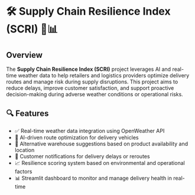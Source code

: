 # 🛠️ Supply Chain Resilience Index (SCRI) 🚚📊

## Overview
The **Supply Chain Resilience Index (SCRI)** project leverages AI and real-time weather data to help retailers and logistics providers optimize delivery routes and manage risk during supply disruptions. This project aims to reduce delays, improve customer satisfaction, and support proactive decision-making during adverse weather conditions or operational risks.

## 🔍 Features
- ✅ Real-time weather data integration using OpenWeather API
- 🚦 AI-driven route optimization for delivery vehicles
- 📍 Alternative warehouse suggestions based on product availability and location
- 📢 Customer notifications for delivery delays or reroutes
- 📈 Resilience scoring system based on environmental and operational factors
- 📊 Streamlit dashboard to monitor and manage delivery health in real-time
